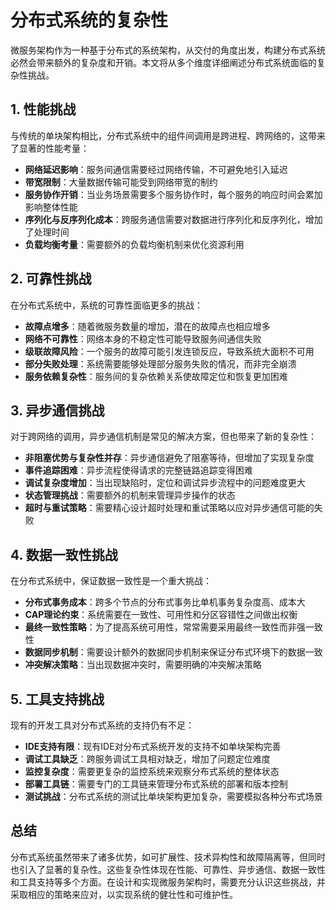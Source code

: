 # 分布式系统的复杂性

微服务架构作为一种基于分布式的系统架构，从交付的角度出发，构建分布式系统必然会带来额外的复杂度和开销。本文将从多个维度详细阐述分布式系统面临的复杂性挑战。

## 1. 性能挑战

与传统的单块架构相比，分布式系统中的组件间调用是跨进程、跨网络的，这带来了显著的性能考量：

- **网络延迟影响**：服务间通信需要经过网络传输，不可避免地引入延迟
- **带宽限制**：大量数据传输可能受到网络带宽的制约
- **服务协作开销**：当业务场景需要多个服务协作时，每个服务的响应时间会累加影响整体性能
- **序列化与反序列化成本**：跨服务通信需要对数据进行序列化和反序列化，增加了处理时间
- **负载均衡考量**：需要额外的负载均衡机制来优化资源利用

## 2. 可靠性挑战

在分布式系统中，系统的可靠性面临更多的挑战：

- **故障点增多**：随着微服务数量的增加，潜在的故障点也相应增多
- **网络不可靠性**：网络本身的不稳定性可能导致服务间通信失败
- **级联故障风险**：一个服务的故障可能引发连锁反应，导致系统大面积不可用
- **部分失败处理**：系统需要能够处理部分服务失败的情况，而非完全崩溃
- **服务依赖复杂性**：服务间的复杂依赖关系使故障定位和恢复更加困难

## 3. 异步通信挑战

对于跨网络的调用，异步通信机制是常见的解决方案，但也带来了新的复杂性：

- **非阻塞优势与复杂性并存**：异步通信避免了阻塞等待，但增加了实现复杂度
- **事件追踪困难**：异步流程使得请求的完整链路追踪变得困难
- **调试复杂度增加**：当出现缺陷时，定位和调试异步流程中的问题难度更大
- **状态管理挑战**：需要额外的机制来管理异步操作的状态
- **超时与重试策略**：需要精心设计超时处理和重试策略以应对异步通信可能的失败

## 4. 数据一致性挑战

在分布式系统中，保证数据一致性是一个重大挑战：

- **分布式事务成本**：跨多个节点的分布式事务比单机事务复杂度高、成本大
- **CAP理论约束**：系统需要在一致性、可用性和分区容错性之间做出权衡
- **最终一致性策略**：为了提高系统可用性，常常需要采用最终一致性而非强一致性
- **数据同步机制**：需要设计额外的数据同步机制来保证分布式环境下的数据一致
- **冲突解决策略**：当出现数据冲突时，需要明确的冲突解决策略

## 5. 工具支持挑战

现有的开发工具对分布式系统的支持仍有不足：

- **IDE支持有限**：现有IDE对分布式系统开发的支持不如单块架构完善
- **调试工具缺乏**：跨服务调试工具相对缺乏，增加了问题定位难度
- **监控复杂度**：需要更复杂的监控系统来观察分布式系统的整体状态
- **部署工具链**：需要专门的工具链来管理分布式系统的部署和版本控制
- **测试挑战**：分布式系统的测试比单块架构更加复杂，需要模拟各种分布式场景

## 总结

分布式系统虽然带来了诸多优势，如可扩展性、技术异构性和故障隔离等，但同时也引入了显著的复杂性。这些复杂性体现在性能、可靠性、异步通信、数据一致性和工具支持等多个方面。在设计和实现微服务架构时，需要充分认识这些挑战，并采取相应的策略来应对，以实现系统的健壮性和可维护性。